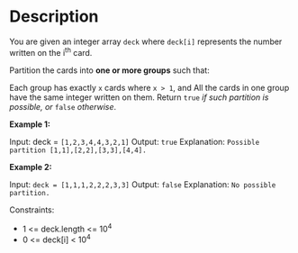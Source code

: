 # Description

You are given an integer array `deck` where `deck[i]` represents the number written on the i<sup>th</sup> card.

Partition the cards into **one or more groups** such that:

Each group has exactly `x` cards where `x > 1`, and
All the cards in one group have the same integer written on them.
Return `true` _if such partition is possible, or_ `false` _otherwise_.

**Example 1:**

Input: deck = `[1,2,3,4,4,3,2,1]`
Output: `true`
Explanation: `Possible partition [1,1],[2,2],[3,3],[4,4].`

**Example 2:**

Input: `deck = [1,1,1,2,2,2,3,3]`
Output: `false`
Explanation: `No possible partition.`

Constraints:

- 1 <= deck.length <= 10<sup>4</sup>
- 0 <= deck[i] < 10<sup>4</sup>
